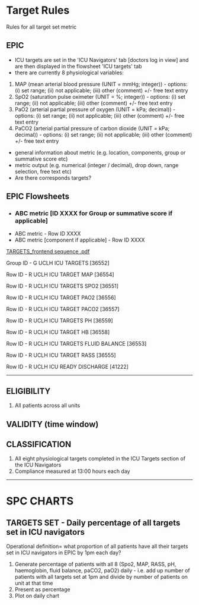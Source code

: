 # Target Rules
Rules for all target set metric

## EPIC
- ICU targets are set in the 'ICU Navigators' tab [doctors log in view] and are then displayed in the flowsheet 'ICU targets' tab
- there are currently 8 physiological variables:
1. MAP (mean arterial blood pressure (UNIT = mmHg; integer)) - options: (i) set range; (ii) not applicable; (iii) other (comment) +/- free text entry
2. SpO2 (saturation pulse oximeter (UNIT = %; integer)) - options: (i) set range; (ii) not applicable; (iii) other (comment) +/- free text entry
3. PaO2 (arterial partial pressure of oxygen (UNIT = kPa; decimal)) - options: (i) set range; (ii) not applicable; (iii) other (comment) +/- free text entry
4. PaCO2 (arterial partial pressure of carbon dioxide (UNIT = kPa; decimal)) - options: (i) set range; (ii) not applicable; (iii) other (comment) +/- free text entry

- general information about metric (e.g. location, components, group or summative score etc)
- metric output (e.g. numerical (integer / decimal), drop down, range selection, free text etc)
- Are there corresponds targets?

## EPIC Flowsheets
* ### ABC metric [ID XXXX for Group or summative score if applicable]
 - ABC metric - Row ID XXXX
-  ABC metric [component if applicable] - Row ID XXXX

[TARGETS_frontend sequence .pdf](https://github.com/inform-us/requirements_specifications/files/15090740/TARGETS_frontend.sequence.pdf)

Group ID - G UCLH ICU TARGETS [36552] 

Row ID - R UCLH ICU TARGET MAP [36554]

Row ID - R UCLH ICU TARGETS SPO2 [36551]	

Row ID	- R UCLH ICU TARGET PAO2 [36556]

Row ID	- R UCLH ICU TARGET PACO2 [36557]

Row ID -	R UCLH ICU TARGETS PH [36559]

Row ID	- R UCLH ICU TARGET HB [36558]

Row ID	- R UCLH ICU TARGETS FLUID BALANCE [36553]

Row ID	- R UCLH ICU TARGET RASS [36555]

Row ID	- R UCLH ICU READY DISCHARGE [41222]





---
## ELIGIBILITY 

1. All patients across all units

## VALIDITY (time window)

## CLASSIFICATION 
1. All eight physiological targets completed in the ICU Targets section of the ICU Navigators
2. Compliance measured at 13:00 hours each day 

---
# SPC CHARTS 
## TARGETS SET - Daily percentage of all targets set in ICU navigators 
Operational definition= what proportion of all patients have all their targets set in ICU navigators in EPIC by 1pm each day?  

1. Generate percentage of patients with all 8 (Spo2, MAP, RASS, pH, haemoglobin, fluid balance, paCO2, paO2) daily - i.e. add up number of patients with all targets set at 1pm and divide by number of patients on unit at that time 
2. Present as percentage
3. Plot on daily chart

 
